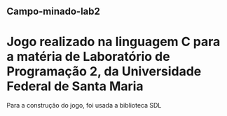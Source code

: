 ## Campo-minado-lab2

# Jogo realizado na linguagem C para a matéria de Laboratório de Programação 2, da Universidade Federal de Santa Maria
Para a construção do jogo, foi usada a biblioteca SDL
